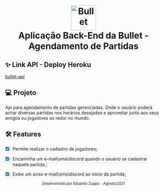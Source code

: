 
<h1 align="center">
    <img alt="Bullet" height="80" title="Bullet" src="https://user-images.githubusercontent.com/69389822/140804760-badd4759-a17e-49b3-9679-b04d9bbc315e.png" />
  <br/>
  <span>Aplicação Back-End da Bullet - Agendamento de Partidas<span/>
</h1>

## ✨ Link API - Deploy Heroku
  <a href="">bullet-api<a/>

## 💻 Projeto
Api para agendamento de partidas gerenciadas. Onde o usuário poderá achar diversas partidas nos horários desejados e aproveitar junto aos seus amigos ou jogadores ao redor no mundo. 

## :hammer_and_wrench: Features 

-   [x] Permite realizar o cadastro de jogadores;
-   [x] Encaminha um e-mail\sms\discord quando o usuário se cadastrar naquela partida.;
-   [x] Exibe um aviso e-mail\sms\discord ao inicio da partida;
    
  

<div align="center">
  <small>Desenvolvido por Eduardo Zuppo - Agosto/2021</small>
</div>

